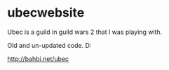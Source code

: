 ubecwebsite
===========
Ubec is a guild in guild wars 2 that I was playing with.

Old and un-updated code. D: 

http://bahbi.net/ubec
